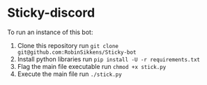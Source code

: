 # Sticky-discord

To run an instance of this bot:
1. Clone this repository
run `git clone git@github.com:RobinSikkens/Sticky-bot`
2. Install python libraries
run `pip install -U -r requirements.txt`
3. Flag the main file executable
run `chmod +x stick.py`
4. Execute the main file
run `./stick.py`
